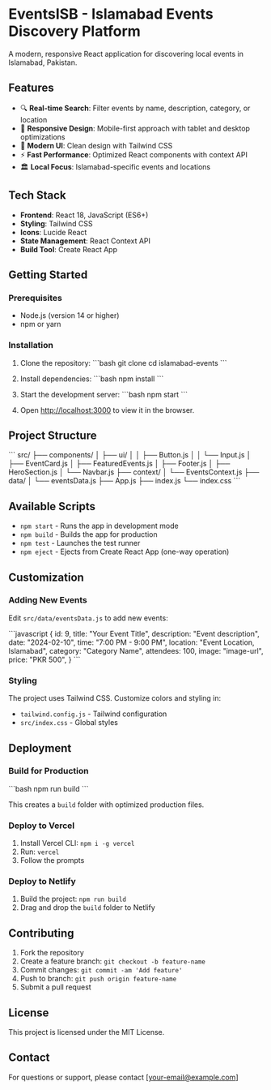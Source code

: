 # EventsISB - Islamabad Events Discovery Platform

A modern, responsive React application for discovering local events in Islamabad, Pakistan.

## Features

- 🔍 **Real-time Search**: Filter events by name, description, category, or location
- 📱 **Responsive Design**: Mobile-first approach with tablet and desktop optimizations
- 🎨 **Modern UI**: Clean design with Tailwind CSS
- ⚡ **Fast Performance**: Optimized React components with context API
- 🏛️ **Local Focus**: Islamabad-specific events and locations

## Tech Stack

- **Frontend**: React 18, JavaScript (ES6+)
- **Styling**: Tailwind CSS
- **Icons**: Lucide React
- **State Management**: React Context API
- **Build Tool**: Create React App

## Getting Started

### Prerequisites

- Node.js (version 14 or higher)
- npm or yarn

### Installation

1. Clone the repository:
\`\`\`bash
git clone <repository-url>
cd islamabad-events
\`\`\`

2. Install dependencies:
\`\`\`bash
npm install
\`\`\`

3. Start the development server:
\`\`\`bash
npm start
\`\`\`

4. Open [http://localhost:3000](http://localhost:3000) to view it in the browser.

## Project Structure

\`\`\`
src/
├── components/
│   ├── ui/
│   │   ├── Button.js
│   │   └── Input.js
│   ├── EventCard.js
│   ├── FeaturedEvents.js
│   ├── Footer.js
│   ├── HeroSection.js
│   └── Navbar.js
├── context/
│   └── EventsContext.js
├── data/
│   └── eventsData.js
├── App.js
├── index.js
└── index.css
\`\`\`

## Available Scripts

- `npm start` - Runs the app in development mode
- `npm build` - Builds the app for production
- `npm test` - Launches the test runner
- `npm eject` - Ejects from Create React App (one-way operation)

## Customization

### Adding New Events

Edit `src/data/eventsData.js` to add new events:

\`\`\`javascript
{
  id: 9,
  title: "Your Event Title",
  description: "Event description",
  date: "2024-02-10",
  time: "7:00 PM - 9:00 PM",
  location: "Event Location, Islamabad",
  category: "Category Name",
  attendees: 100,
  image: "image-url",
  price: "PKR 500",
}
\`\`\`

### Styling

The project uses Tailwind CSS. Customize colors and styling in:
- `tailwind.config.js` - Tailwind configuration
- `src/index.css` - Global styles

## Deployment

### Build for Production

\`\`\`bash
npm run build
\`\`\`

This creates a `build` folder with optimized production files.

### Deploy to Vercel

1. Install Vercel CLI: `npm i -g vercel`
2. Run: `vercel`
3. Follow the prompts

### Deploy to Netlify

1. Build the project: `npm run build`
2. Drag and drop the `build` folder to Netlify

## Contributing

1. Fork the repository
2. Create a feature branch: `git checkout -b feature-name`
3. Commit changes: `git commit -am 'Add feature'`
4. Push to branch: `git push origin feature-name`
5. Submit a pull request

## License

This project is licensed under the MIT License.

## Contact

For questions or support, please contact [your-email@example.com]
